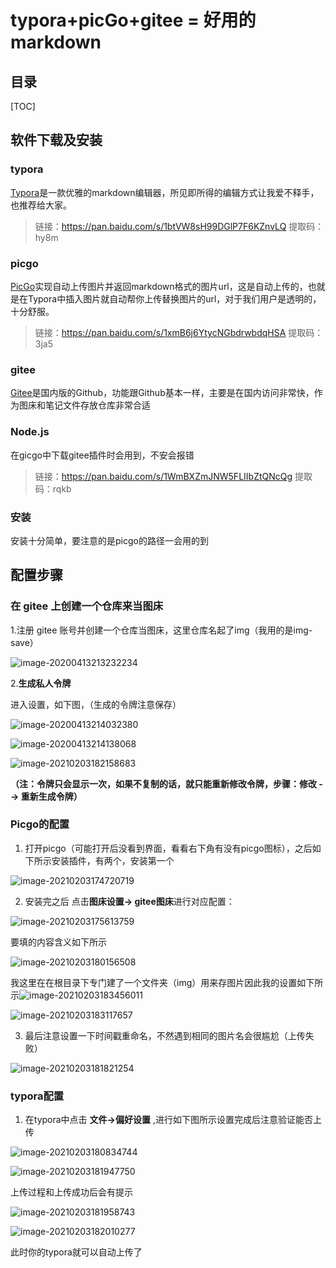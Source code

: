 # typora+picGo+gitee = 好用的markdown

## 目录

[TOC]

## 软件下载及安装

### typora

[Typora](https://www.typora.io/)是一款优雅的markdown编辑器，所见即所得的编辑方式让我爱不释手，也推荐给大家。

> 链接：https://pan.baidu.com/s/1btVW8sH99DGlP7F6KZnvLQ 
> 提取码：hy8m 

### picgo

[PicGo](https://github.com/Molunerfinn/PicGo/releases)实现自动上传图片并返回markdown格式的图片url，这是自动上传的，也就是在Typora中插入图片就自动帮你上传替换图片的url，对于我们用户是透明的，十分舒服。

> 链接：https://pan.baidu.com/s/1xmB6j6YtycNGbdrwbdqHSA 
> 提取码：3ja5 

### gitee

[Gitee](https://gitee.com/)是国内版的Github，功能跟Github基本一样，主要是在国内访问非常快，作为图床和笔记文件存放仓库非常合适

### Node.js

在gicgo中下载gitee插件时会用到，不安会报错

> 链接：https://pan.baidu.com/s/1WmBXZmJNW5FLIIbZtQNcQg 
> 提取码：rqkb 



### 安装

安装十分简单，要注意的是picgo的路径一会用的到

## 配置步骤

### 在 gitee 上创建一个仓库来当图床

1.注册 gitee 账号并创建一个仓库当图床，这里仓库名起了img（我用的是img-save）

![image-20200413213232234](https://github.com/ChasingTheDreamOfLoad/BlogSave/blob/main/images/0.png)

2.**生成私人令牌**

进入设置，如下图，（生成的令牌注意保存）

![image-20200413214032380](https://github.com/ChasingTheDreamOfLoad/BlogSave/blob/main/images/1.png)

![image-20200413214138068](https://github.com/ChasingTheDreamOfLoad/BlogSave/blob/main/images/2.png)

![image-20210203182158683](https://github.com/ChasingTheDreamOfLoad/BlogSave/blob/main/images/3.png)

**（注：令牌只会显示一次，如果不复制的话，就只能重新修改令牌，步骤：修改 --> 重新生成令牌）**

### Picgo的配置

1. 打开picgo（可能打开后没看到界面，看看右下角有没有picgo图标），之后如下所示安装插件，有两个，安装第一个

![image-20210203174720719](https://github.com/ChasingTheDreamOfLoad/BlogSave/blob/main/images/4.png)

2. 安装完之后 点击**图床设置-> gitee图床**进行对应配置：

![image-20210203175613759](https://github.com/ChasingTheDreamOfLoad/BlogSave/blob/main/images/5.png)

要填的内容含义如下所示

![image-20210203180156508](https://github.com/ChasingTheDreamOfLoad/BlogSave/blob/main/images/6.png)

我这里在在根目录下专门建了一个文件夹（img）用来存图片因此我的设置如下所示![image-20210203183456011](https://github.com/ChasingTheDreamOfLoad/BlogSave/blob/main/images/7.png)

![image-20210203183117657](https://github.com/ChasingTheDreamOfLoad/BlogSave/blob/main/images/8.png)

3. 最后注意设置一下时间戳重命名，不然遇到相同的图片名会很尴尬（上传失败）

![image-20210203181821254](https://github.com/ChasingTheDreamOfLoad/BlogSave/blob/main/images/9.png)

### typora配置

1. 在typora中点击 **文件->偏好设置** ,进行如下图所示设置完成后注意验证能否上传



![image-20210203180834744](https://github.com/ChasingTheDreamOfLoad/BlogSave/blob/main/images/10.png)



![image-20210203181947750](https://github.com/ChasingTheDreamOfLoad/BlogSave/blob/main/images/11.png)

上传过程和上传成功后会有提示

![image-20210203181958743](https://github.com/ChasingTheDreamOfLoad/BlogSave/blob/main/images/12.png)

![image-20210203182010277](https://github.com/ChasingTheDreamOfLoad/BlogSave/blob/main/images/13.png)

此时你的typora就可以自动上传了